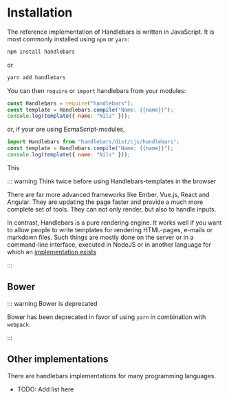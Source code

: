 # Installation

The reference implementation of Handlebars is written in JavaScript. It is most commonly installed using `npm` or
`yarn`:

```bash
npm install handlebars
```

or

```bash
yarn add handlebars
```

You can then `require` or `import` handlebars from your modules:

```js
const Handlebars = require("handlebars");
const template = Handlebars.compile("Name: {{name}}");
console.log(template({ name: "Nils" }));
```

or, if your are using EcmaScript-modules,

```js
import Handlebars from "handlebars/dist/cjs/handlebars";
const template = Handlebars.compile("Name: {{name}}");
console.log(template({ name: "Nils" }));
```

This

::: warning Think twice before using Handlebars-templates in the browser

There are far more advanced frameworks like Ember, Vue.js, React and Angular. They are updating the page faster and
provide a much more complete set of tools. They can not only render, but also to handle inputs.

In contrast, Handlebars is a pure rendering engine. It works well if you want to allow people to write templates for
rendering HTML-pages, e-mails or markdown files. Such things are mostly done on the server or in a command-line
interface, executed in NodeJS or in another language for which an [implementation exists](#other-implementations)

:::

## Bower

::: warning Bower is deprecated

Bower has been deprecated in favor of using `yarn` in combination with `webpack`.

:::

## Other implementations

There are handlebars implementations for many programming languages.

- TODO: Add list here
